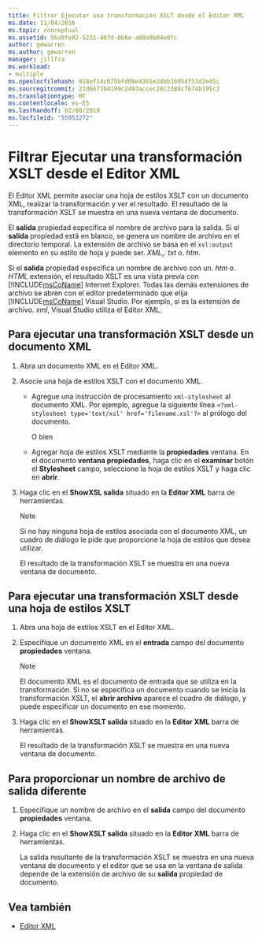 ```yaml
---
title: Filtrar Ejecutar una transformación XSLT desde el Editor XML
ms.date: 11/04/2016
ms.topic: conceptual
ms.assetid: 56a0fe82-5231-487d-8b6e-a08a9b04e0fc
author: gewarren
ms.author: gewarren
manager: jillfra
ms.workload:
- multiple
ms.openlocfilehash: 918ef14c075bfd09e4361e24bb3b95df53d2e45c
ms.sourcegitcommit: 21d667104199c2493accec20c2388cf674b195c3
ms.translationtype: MT
ms.contentlocale: es-ES
ms.lasthandoff: 02/08/2019
ms.locfileid: "55953272"
---
```

# <a name="how-to-execute-an-xslt-transformation-from-the-xml-editor"></a>Filtrar Ejecutar una transformación XSLT desde el Editor XML

El Editor XML permite asociar una hoja de estilos XSLT con un documento XML, realizar la transformación y ver el resultado. El resultado de la transformación XSLT se muestra en una nueva ventana de documento.

El **salida** propiedad especifica el nombre de archivo para la salida. Si el **salida** propiedad está en blanco, se genera un nombre de archivo en el directorio temporal. La extensión de archivo se basa en el `xsl:output` elemento en su estilo de hoja y puede ser. *XML*,. *txt* o. *htm*.

Si el **salida** propiedad especifica un nombre de archivo con un. *htm* o. *HTML* extensión, el resultado XSLT es una vista previa con [!INCLUDE[msCoName](../xml-tools/includes/msconame_md.md)] Internet Explorer. Todas las demás extensiones de archivo se abren con el editor predeterminado que elija [!INCLUDE[msCoName](../xml-tools/includes/msconame_md.md)] Visual Studio. Por ejemplo, si es la extensión de archivo. *xml*, Visual Studio utiliza el Editor XML.

## <a name="to-execute-an-xslt-transformation-from-an-xml-document"></a>Para ejecutar una transformación XSLT desde un documento XML

1.  Abra un documento XML en el Editor XML.

2.  Asocie una hoja de estilos XSLT con el documento XML.

    -   Agregue una instrucción de procesamiento `xml-stylesheet` al documento XML. Por ejemplo, agregue la siguiente línea `<?xml-stylesheet type='text/xsl' href='filename.xsl'?>` al prólogo del documento.

         O bien

    -   Agregar hoja de estilos XSLT mediante la **propiedades** ventana. En el documento **ventana propiedades**, haga clic en el **examinar** botón el **Stylesheet** campo, seleccione la hoja de estilos XSLT y haga clic en **abrir**.

3.  Haga clic en el **ShowXSL salida** situado en la **Editor XML** barra de herramientas.

    > [!NOTE]
    > Si no hay ninguna hoja de estilos asociada con el documento XML, un cuadro de diálogo le pide que proporcione la hoja de estilos que desea utilizar.
    >
    >  El resultado de la transformación XSLT se muestra en una nueva ventana de documento.

## <a name="to-execute-an-xslt-transformation-from-an-xslt-style-sheet"></a>Para ejecutar una transformación XSLT desde una hoja de estilos XSLT

1.  Abra una hoja de estilos XSLT en el Editor XML.

2.  Especifique un documento XML en el **entrada** campo del documento **propiedades** ventana.

    > [!NOTE]
    > El documento XML es el documento de entrada que se utiliza en la transformación. Si no se especifica un documento cuando se inicia la transformación XSLT, el **abrir archivo** aparece el cuadro de diálogo, y puede especificar un documento en ese momento.

3.  Haga clic en el **ShowXSLT salida** situado en la **Editor XML** barra de herramientas.

     El resultado de la transformación XSLT se muestra en una nueva ventana de documento.

## <a name="to-provide-a-different-output-file-name"></a>Para proporcionar un nombre de archivo de salida diferente

1.  Especifique un nombre de archivo en el **salida** campo del documento **propiedades** ventana.

2.  Haga clic en el **ShowXSLT salida** situado en la **Editor XML** barra de herramientas.

     La salida resultante de la transformación XSLT se muestra en una nueva ventana de documento y el editor que se usa en la ventana de salida depende de la extensión de archivo de su **salida** propiedad de documento.

## <a name="see-also"></a>Vea también

- [Editor XML](../xml-tools/xml-editor.md)
